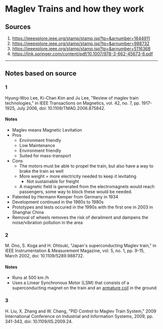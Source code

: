# Maglev Trains and how they work

## Sources
1. https://ieeexplore.ieee.org/stamp/stamp.jsp?tp=&arnumber=1644911
2. https://ieeexplore.ieee.org/stamp/stamp.jsp?tp=&arnumber=988732
3. https://ieeexplore.ieee.org/stamp/stamp.jsp?tp=&arnumber=5116368
4. https://link.springer.com/content/pdf/10.1007/978-3-662-45673-6.pdf

---

## Notes based on source
### 1
Hyung-Woo Lee, Ki-Chan Kim and Ju Lee, "Review of maglev train technologies," in IEEE Transactions on Magnetics, vol. 42, no. 7, pp. 1917-1925, July 2006, doi: 10.1109/TMAG.2006.875842.  

#### Notes
- Maglev means Magnetic Levitation
- Pros
  - Environment friendly
  - Low Maintenance
  - Environment friendly
  - Suited for mass-transport
- Cons
  - The motors must be able to propel the train, but also have a way to brake the train as well
  - More weight = more electricity needed to keep it levitating
    - Not sustainable for freight
  - A magnetic field is generated from the electromagnets would reach passengers, some way to block these would be needed.
- Patented by Hermann Kemper from Germany in 1934
- Development continued in the 1960s to 1980s
- Prototypes and tests occured in the 1990s with the first one in 2003 in Shanghai China
- Removal of wheels removes the risk of derailment and dampens the noise/vibration pollution in the area 

### 2
M. Ono, S. Koga and H. Ohtsuki, "Japan's superconducting Maglev train," in IEEE Instrumentation & Measurement Magazine, vol. 5, no. 1, pp. 9-15, March 2002, doi: 10.1109/5289.988732.  

#### Notes
- Runs at 500 km /h
- Uses a Linear Synchronous Motor (LSM) that consists of a superconducting magnet on the train and an [armature coil](https://en.wikipedia.org/wiki/Armature_(electrical)) in the ground 

### 3
H. Liu, X. Zhang and W. Chang, "PID Control to Maglev Train System," 2009 International Conference on Industrial and Information Systems, 2009, pp. 341-343, doi: 10.1109/IIS.2009.24.
